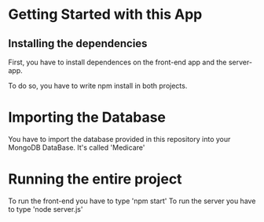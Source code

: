 # Getting Started with this App

## Installing the dependencies

First, you have to install dependences on the front-end app and the server-app.

To do so, you have to write npm install in both projects.

# Importing the Database
You have to import the database provided in this repository into your MongoDB DataBase. It's called 'Medicare'

# Running the entire project
To run the front-end you have to type 'npm start'
To run the server you have to type 'node server.js'